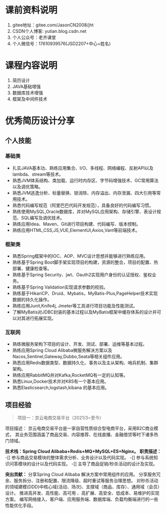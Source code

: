 # 课前资料说明
1. gitee地址：gitee.com/JasonCN2008/jht
2. CSDN个人博客: yutian.blog.csdn.net
3. 个人公众号：老齐课堂
4. 个人微信号：17610939576(JSD2207+中心+姓名)
# 课程内容说明
1. 简历设计
2. JAVA基础增强
3. 数据库技术增强
4. 框架及中间件技术

# 优秀简历设计分享

## 个人技能
### 基础类
* 扎实JAVA基本功、熟练应用集合、I/O、多线程、网络编程、反射API以及lambda、stream等技术。
* 熟悉JVM体系结构、类加载、运行时内存区、字节码增强技术、GC常用算法以及调优策略。
* 熟悉JVM逃逸分析、标量替换、锁消除、内存溢出、内存泄漏、四大引用等常用技术。
* 熟悉代码编写规范（阿里巴巴代码开发规范），具备良好的代码编写习惯。
* 熟练使用MySQL,Oracle数据库，并对MySQL应用架构、存储引擎、表设计规范、SQL编写及调优技术。
* 熟练应用Idea、Maven、Git进行项目构建、代码编写、版本控制。
* 熟练应用HTML,CSS,JS,VUE,ElementUI,Axios,Vant等前端技术。

### 框架类
* 熟悉Spring框架中的IOC、AOP、MVC设计思想并能够进行熟练应用。
* 熟练基于Spring Boot脚手架实现项目的构建，资源的整合，项目的配置、热部署、健康检查等。
* 熟练基于Spring Security、jwt、Oauth2实现用户身份的认证授权、鉴权业务。
* 熟练基于Spring Validation实现请求参数的校验。
* 熟练基于HikariCP、Druid、Mybatis，MyBatis-Plus,PageHelper技术实现数据的持久化操作。
* 熟练应用Junit,Knife4j, Jmeter等工具进行项目功能及性能测试。
* 了解MyBatis对JDBC封装的基本过程以及MyBatis框架中缓存体系的设计并可以对其进行拓展实现。

### 互联网
* 熟练微服务架构下项目的设计、开发、测试、部署、运维等基本过程。
* 熟练应用Spring Cloud Alibaba微服务解决方案以及Nacos,Sentinel,Gateway,Dubbo,Seata等相关组件应用。
* 熟悉应用Redis数据类型、数据持久化、事务以及主从架构、哨兵机制、集群架构。
* 熟练应用RabbitMQ并对Kafka,RocketMQ有一定的认知等。
* 熟悉Linux,Docker技术并对K8S有一个基本应用。
* 熟悉Elasticsearch,logstash,kibana 的基本应用。

## 项目经验
> 项目一：京云电商交易平台（2021/3~至今）

项目描述： 京云电商交易平台是一家自营性质综合型电商平台，采用B2C商业模式，
其业务范围涵盖了商品交易、内容推荐、在线直播、金融借贷等时下诸多热门领域。

**技术栈：Spring Cloud Alibaba+Redis+MQ+MySQL+ES+Nginx。**
**职责描述：**
-[] 参与商品交易模块的整体需求分析、业务设计以及代码实现。
-[] 参与系统知识问答模块的设计以及代码实现。
-[] 主导了商品促销/秒杀活动的设计及实现。

**突出贡献：**
分享Spring Cloud Alibaba 解决方案中常用组件的应用。
分享服务冗余、服务拆分、注册和配置、限流降级、超时重试等服务治理思想。
对秒杀活动的领域建模(DDD)中核心域(活动、场次)、支撑域（商品、库存）、通用域（会员）设计。
推进高并发、高性能、高可用 、高扩展、高安全、低成本、易维护的实现方案。
编写网络接入、客户端、应用服务端、数据库端、负载均衡端进行的一些性能优化手段。



